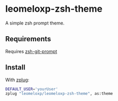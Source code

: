 # leomeloxp-zsh-theme

A simple zsh prompt theme. 

## Requirements
Requires [zsh-git-prompt](https://github.com/leomeloxp/zsh-git-prompt)

## Install

With [zplug](https://github.com/zplug/zplug): 

```sh
DEFAULT_USER='yourUser'
zplug "leomeloxp/leomeloxp-zsh-theme", as:theme
```